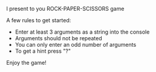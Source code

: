 I present to you ROCK-PAPER-SCISSORS game

A few rules to get started:

  - Enter at least 3 arguments as a string into the console
  - Arguments should not be repeated
  - You can only enter an odd number of arguments
  - To get a hint press "?"

Enjoy the game!

